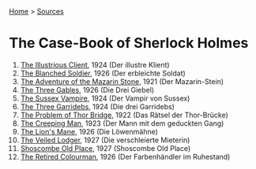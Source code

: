 [Home](/) > [Sources](/sources)
# The Case-Book of Sherlock Holmes

1. [The Illustrious Client](/src/case/illu/en/content), 1924 (Der illustre Klient)
2. [The Blanched Soldier](/src/case/blan/en/content), 1926 (Der erbleichte Soldat)
3. [The Adventure of the Mazarin Stone](/src/case/maza/en/content), 1921 (Der Mazarin-Stein)
4. [The Three Gables](/src/case/3gab/en/content), 1926 (Die Drei Giebel)
5. [The Sussex Vampire](/src/case/suss/en/content), 1924 (Der Vampir von Sussex)
6. [The Three Garridebs](/src/case/3gar/en/content), 1924 (Die drei Garridebs)
7. [The Problem of Thor Bridge](/src/case/thor/en/content), 1922 (Das Rätsel der Thor-Brücke)
8. [The Creeping Man](/src/case/cree/en/content), 1923 (Der Mann mit dem geduckten Gang)
9. [The Lion's Mane](/src/case/lion/en/content), 1926 (Die Löwenmähne)
10. [The Veiled Lodger](/src/case/veil/en/content), 1927 (Die verschleierte Mieterin)
11. [Shoscombe Old Place](/src/case/shos/en/content), 1927 (Shoscombe Old Place)
12. [The Retired Colourman](/src/case/reti/en/content), 1926 (Der Farbenhändler im Ruhestand)
